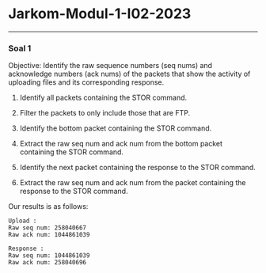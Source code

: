 # Jarkom-Modul-1-I02-2023
<hr>

### Soal 1

Objective:
Identify the raw sequence numbers (seq nums) and acknowledge numbers (ack nums) of the packets that show the activity of uploading files and its corresponding response.

1. Identify all packets containing the STOR command.

2. Filter the packets to only include those that are FTP.

3. Identify the bottom packet containing the STOR command.
   
4. Extract the raw seq num and ack num from the bottom packet containing the STOR command.

5. Identify the next packet containing the response to the STOR command.

6. Extract the raw seq num and ack num from the packet containing the response to the STOR command.

Our results is as follows:

```
Upload :
Raw seq num: 258040667
Raw ack num: 1044861039
```

```
Response :
Raw seq num: 1044861039
Raw ack num: 258040696
```

